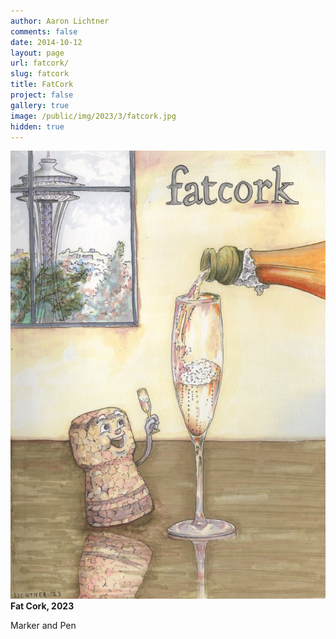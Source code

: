 ```yaml
---
author: Aaron Lichtner
comments: false
date: 2014-10-12 
layout: page
url: fatcork/
slug: fatcork
title: FatCork
project: false
gallery: true
image: /public/img/2023/3/fatcork.jpg
hidden: true
---
```


![Fatcork!](/public/img/2023/3/fatcork.jpg) 
**Fat Cork, 2023**

Marker and Pen 